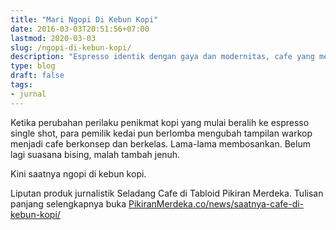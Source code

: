 ```yaml
---
title: "Mari Ngopi Di Kebun Kopi"
date: 2016-03-03T20:51:56+07:00
lastmod: 2020-03-03
slug: /ngopi-di-kebun-kopi/
description: "Espresso identik dengan gaya dan modernitas, cafe yang mewah, barista yang brewokan. Lama-lama membosankan, saatnya ngopi di kebun kopi."
type: blog
draft: false
tags:
- jurnal
---
```


Ketika perubahan perilaku penikmat kopi yang mulai beralih ke espresso single shot, para pemilik kedai pun berlomba mengubah tampilan warkop menjadi cafe berkonsep dan berkelas. Lama-lama membosankan. Belum lagi suasana bising, malah tambah jenuh.

Kini saatnya ngopi di kebun kopi. 

Liputan produk jurnalistik Seladang Cafe di Tabloid Pikiran Merdeka. Tulisan panjang selengkapnya buka [PikiranMerdeka.co/news/saatnya-cafe-di-kebun-kopi/](https://www.pikiranmerdeka.co/news/saatnya-cafe-di-kebun-kopi/)
